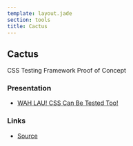 ```yaml
---
template: layout.jade
section: tools
title: Cactus
---
```


## Cactus

CSS Testing Framework Proof of Concept

### Presentation
  * [WAH LAU! CSS Can Be Tested Too!](https://speakerdeck.com/winston/wah-lau-css-can-be-tested-too)

### Links

  * [Source](https://github.com/winston/cactus)